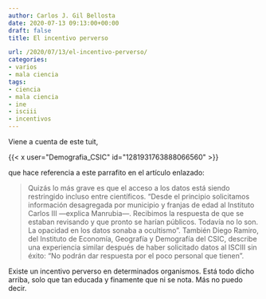 ```yaml
---
author: Carlos J. Gil Bellosta
date: 2020-07-13 09:13:00+00:00
draft: false
title: El incentivo perverso

url: /2020/07/13/el-incentivo-perverso/
categories:
- varios
- mala ciencia
tags:
- ciencia
- mala ciencia
- ine
- isciii
- incentivos
---
```


Viene a cuenta de este tuit,

{{< x user="Demografia_CSIC" id="1281931763888066560" >}}

que hace referencia a este parrafito en el artículo enlazado:

>Quizás lo más grave es que el acceso a los datos está siendo restringido incluso entre científicos. “Desde el principio solicitamos información desagregada por municipio y franjas de edad al Instituto Carlos III —explica Manrubia—. Recibimos la respuesta de que se estaban revisando y que pronto se harían públicos. Todavía no lo son. La opacidad en los datos sonaba a ocultismo”. También Diego Ramiro, del Instituto de Economía, Geografía y Demografía del CSIC, describe una experiencia similar después de haber solicitado datos al ISCIII sin éxito: “No podrán dar respuesta por el poco personal que tienen”.

Existe un incentivo perverso en determinados organismos. Está todo dicho arriba, solo que tan educada y finamente que ni se nota. Más no puedo decir.